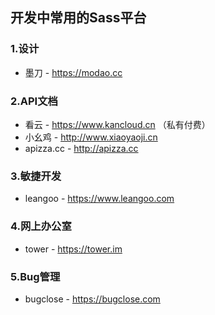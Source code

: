 ## 开发中常用的Sass平台
### 1.设计

* 墨刀 - https://modao.cc

### 2.API文档

* 看云 - https://www.kancloud.cn （私有付费）
* 小幺鸡 - http://www.xiaoyaoji.cn
* apizza.cc - http://apizza.cc

### 3.敏捷开发

* leangoo - https://www.leangoo.com

### 4.网上办公室

* tower - https://tower.im


### 5.Bug管理

* bugclose - https://bugclose.com

	